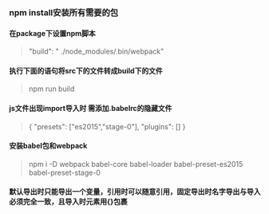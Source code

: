 ### npm install安装所有需要的包

#### 在package下设置npm脚本

>"build": " ./node_modules/.bin/webpack"


#### 执行下面的语句将src下的文件转成build下的文件

>npm run build


#### js文件出现import导入时 需添加.babelrc的隐藏文件

>{
  "presets": ["es2015","stage-0"],
  "plugins": []
}


#### 安装babel包和webpack
>npm i -D webpack babel-core babel-loader babel-preset-es2015 babel-preset-stage-0

#### 默认导出时只能导出一个变量，引用时可以随意引用，固定导出时名字导出与导入必须完全一致，且导入时元素用{}包裹
